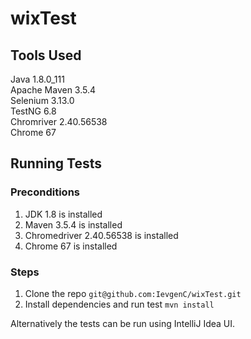 # wixTest
## Tools Used
Java 1.8.0_111<br/>
Apache Maven 3.5.4<br/>
Selenium 3.13.0<br/>
TestNG 6.8<br/>
Chromriver 2.40.56538<br/>
Chrome 67

## Running Tests
### Preconditions
1. JDK 1.8 is installed
2. Maven 3.5.4 is installed
3. Chromedriver 2.40.56538 is installed
4. Chrome 67 is installed

### Steps
1. Clone the repo `git@github.com:IevgenC/wixTest.git`
2. Install dependencies and run test `mvn install`

Alternatively the tests can be run using IntelliJ Idea UI.